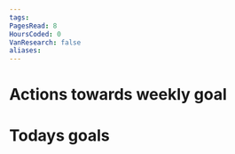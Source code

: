 ```yaml
---
tags: 
PagesRead: 8
HoursCoded: 0
VanResearch: false
aliases:
---
```

# Actions towards weekly goal
# Todays goals